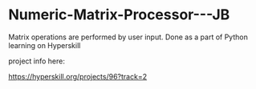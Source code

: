 # Numeric-Matrix-Processor---JB
Matrix operations are performed by user input. Done as a part of Python learning on Hyperskill


project info here:

https://hyperskill.org/projects/96?track=2

